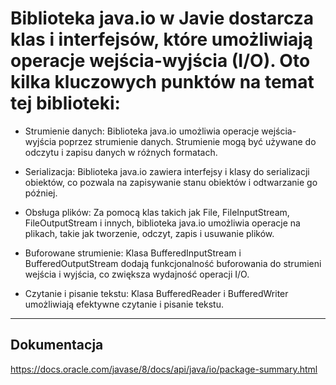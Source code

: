 # Biblioteka java.io w Javie dostarcza klas i interfejsów, które umożliwiają operacje wejścia-wyjścia (I/O). Oto kilka kluczowych punktów na temat tej biblioteki:

- Strumienie danych: Biblioteka java.io umożliwia operacje wejścia-wyjścia poprzez strumienie danych. Strumienie mogą być używane do odczytu i zapisu danych w różnych formatach.

- Serializacja: Biblioteka java.io zawiera interfejsy i klasy do serializacji obiektów, co pozwala na zapisywanie stanu obiektów i odtwarzanie go później.

- Obsługa plików: Za pomocą klas takich jak File, FileInputStream, FileOutputStream i innych, biblioteka java.io umożliwia operacje na plikach, takie jak tworzenie, odczyt, zapis i usuwanie plików.

- Buforowane strumienie: Klasa BufferedInputStream i BufferedOutputStream dodają funkcjonalność buforowania do strumieni wejścia i wyjścia, co zwiększa wydajność operacji I/O.

- Czytanie i pisanie tekstu: Klasa BufferedReader i BufferedWriter umożliwiają efektywne czytanie i pisanie tekstu.

---

## Dokumentacja

https://docs.oracle.com/javase/8/docs/api/java/io/package-summary.html